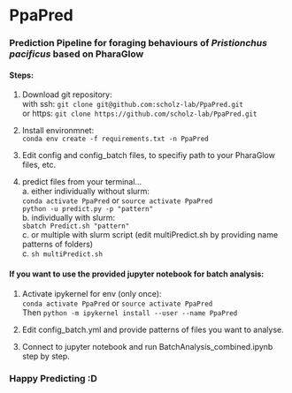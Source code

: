 # PpaPred
### Prediction Pipeline for foraging behaviours of *Pristionchus pacificus* based on PharaGlow

#### Steps:
1. Download git repository:<br>
with ssh: `git clone git@github.com:scholz-lab/PpaPred.git`<br>
or https: `git clone https://github.com/scholz-lab/PpaPred.git`

2. Install environmnet:<br>
`conda env create -f requirements.txt -n PpaPred`

3. Edit config and config_batch files, to specifiy path to your PharaGlow files, etc.

4. predict files from your terminal...<br>
    a. either individually without slurm:<br>
        `conda activate PpaPred` or `source activate PpaPred`<br>
        `python -u predict.py -p "pattern"`<br>
    b. individually with slurm:<br>
        `sbatch Predict.sh "pattern"`<br>
    c. or multiple with slurm script (edit multiPredict.sh by providing name patterns of folders)<br>
    c. `sh multiPredict.sh`

#### If you want to use the provided jupyter notebook for batch analysis:

1. Activate ipykernel for env (only once):<br>
    `conda activate PpaPred` or `source activate PpaPred`<br>
    Then `python -m ipykernel install --user --name PpaPred`

2. Edit config_batch.yml and provide patterns of files you want to analyse.

3. Connect to jupyter notebook and run BatchAnalysis_combined.ipynb step by step.<br>

### Happy Predicting :D
